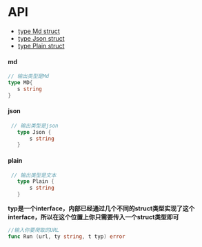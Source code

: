 # API

- [type Md struct](#Md)
- [type Json struct](#Json)
- [type Plain struct](#Plain)
#### md

 ``` go
 // 输出类型是Md
 type MD{
    s string
 }
 ```
#### json

 ```go
  // 输出类型是json
    type Json {
        s string
    }
```

#### plain

 ```go
  // 输出类型是文本
    type Plain {
        s string
    }
```

**typ是一个interface，内部已经通过几个不同的struct类型实现了这个interface，所以在这个位置上你只需要传入一个struct类型即可**

```go
//输入你要爬取的URL
func Run (url, ty string, t typ) error

```

